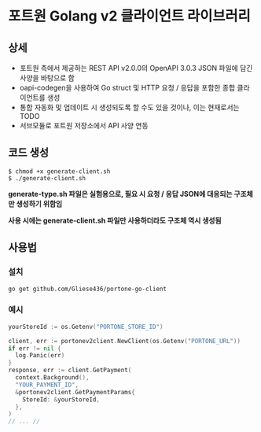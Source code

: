 # 포트원 Golang v2 클라이언트 라이브러리

## 상세
- 포트원 측에서 제공하는 REST API v2.0.0의 OpenAPI 3.0.3 JSON 파일에 담긴 사양을 바탕으로 함
- oapi-codegen을 사용하여 Go struct 및 HTTP 요청 / 응답을 포함한 종합 클라이언트를 생성
- 통합 자동화 및 업데이트 시 생성되도록 할 수도 있을 것이나, 이는 현재로서는 TODO
- 서브모듈로 포트원 저장소에서 API 사양 연동



## 코드 생성
```console
$ chmod +x generate-client.sh
$ ./generate-client.sh
```
**generate-type.sh 파일은 실험용으로, 필요 시 요청 / 응답 JSON에 대응되는 구조체만 생성하기 위함임**

**사용 시에는 generate-client.sh 파일만 사용하더라도 구조체 역시 생성됨**

## 사용법
### 설치
```
go get github.com/Gliese436/portone-go-client
```
### 예시
```go
yourStoreId := os.Getenv("PORTONE_STORE_ID")

client, err := portonev2client.NewClient(os.Getenv("PORTONE_URL"))
if err != nil {
  log.Panic(err)
}
response, err := client.GetPayment(
  context.Background(),
  "YOUR_PAYMENT_ID",
  &portonev2client.GetPaymentParams{
    StoreId: &yourStoreId,
  },
)
// ... //
```
